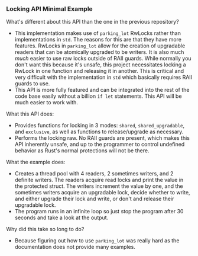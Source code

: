 ### Locking API Minimal Example

What's different about this API than the one in the previous repository?

- This implementation makes use of `parking_lot` RwLocks rather than implementations in `std`. The reasons for this are that they have more features. RwLocks in `parking_lot` allow for the creation of upgradable readers that can be atomically upgraded to be writers. It is also much *much* easier to use raw locks outside of RAII guards. While normally you don't want this because it's unsafe, this project necessitates locking a RwLock in one function and releasing it in another. This is critical and very difficult with the implementation in `std` which basically requires RAII guards to use. 
- This API is more fully featured and can be integrated into the rest of the code base easily without a billion `if let` statements. This API will be much easier to work with. 

What this API does:

- Provides functions for locking in 3 modes: `shared`, `shared_upgradable`, and `exclusive`, as well as functions to release/upgrade as necessary.
- Performs the locking raw. No RAII guards are present, which makes this API inherently unsafe, and up to the programmer to control undefined behavior as Rust's normal protections will not be there.

What the example does:

- Creates a thread pool with 4 readers, 2 sometimes writers, and 2 definite writers. The readers acquire read locks and print the value in the protected struct. The writers increment the value by one, and the sometimes writers acquire an upgradable lock, decide whether to write, and either upgrade their lock and write, or don't and release their upgradable lock. 
- The program runs in an infinite loop so just stop the program after 30 seconds and take a look at the output.


Why did this take so long to do?

- Because figuring out how to use `parking_lot` was really hard as the documentation does not provide many examples.

